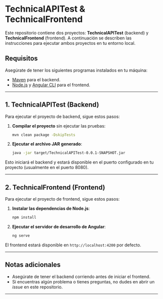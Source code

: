 
# TechnicalAPITest & TechnicalFrontend

Este repositorio contiene dos proyectos: **TechnicalAPITest** (backend) y **TechnicalFrontend** (frontend). A continuación se describen las instrucciones para ejecutar ambos proyectos en tu entorno local.

## Requisitos

Asegúrate de tener los siguientes programas instalados en tu máquina:

- [Maven](https://maven.apache.org/download.cgi) para el backend.
- [Node.js](https://nodejs.org/) y [Angular CLI](https://angular.io/cli) para el frontend.

---

## **1. TechnicalAPITest (Backend)**

Para ejecutar el proyecto de backend, sigue estos pasos:

1. **Compilar el proyecto** sin ejecutar las pruebas:

   ```bash
   mvn clean package -DskipTests
   ```

2. **Ejecutar el archivo JAR generado**:

   ```bash
   java -jar target/TechnicalAPITest-0.0.1-SNAPSHOT.jar
   ```

Esto iniciará el backend y estará disponible en el puerto configurado en tu proyecto (usualmente en el puerto 8080).

---

## **2. TechnicalFrontend (Frontend)**

Para ejecutar el proyecto de frontend, sigue estos pasos:

1. **Instalar las dependencias de Node.js**:

   ```bash
   npm install
   ```

2. **Ejecutar el servidor de desarrollo de Angular**:

   ```bash
   ng serve
   ```

El frontend estará disponible en `http://localhost:4200` por defecto.

---

## Notas adicionales

- Asegúrate de tener el backend corriendo antes de iniciar el frontend.
- Si encuentras algún problema o tienes preguntas, no dudes en abrir un _issue_ en este repositorio.

---
